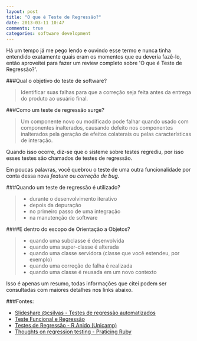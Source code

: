 ```yaml
---
layout: post
title: "O que é Teste de Regressão?"
date: 2013-03-11 10:47
comments: true
categories: software development
---
```


Há um tempo já me pego lendo e ouvindo esse termo e nunca tinha entendido exatamente quais eram os momentos que eu deveria fazê-lo, então aproveitei para fazer um review completo sobre 'O que é Teste de Regressão?'.

###Qual o objetivo do teste de software?

> Identificar suas falhas para que a correção seja feita antes da entrega do produto ao usuário final.

###Como um teste de regressão surge?

> Um componente novo ou modificado pode falhar quando usado com componentes inalterados, causando defeito
> nos componentes inalterados pela geração de efeitos colaterais ou pelas características de interação.

Quando isso ocorre, diz-se que o sisteme sobre testes regrediu, por isso esses testes são chamados de testes de regressão.

Em poucas palavras, você quebrou o teste de uma outra funcionalidade por conta dessa nova _feature_ ou _correção de bug_.

###Quando um teste de regressão é utilizado?

> * durante o desenvolvimento iterativo
> * depois da depuração
> * no primeiro passo de uma integração
> * na manutenção de software

####E dentro do escopo de Orientação a Objetos?

> * quando uma subclasse é desenvolvida
> * quando uma super-classe é alterada
> * quando uma classe servidora (classe que você estendeu, por exemplo)
> * quando uma correção de falha é realizada
> * quando uma classe é reusada em um novo contexto

Isso é apenas um resumo, todas informações que citei podem ser consultadas com maiores detalhes nos links abaixo.


###Fontes:

* [Slideshare @csilvas - Testes de regressão automatizados](http://www.slideshare.net/csilvas/testes-de-regresso-automatizados)
* [Teste Funcional e Regressão](http://www.testar.me/pages/testar_me_teste_funcional_regressao.html)
* [Testes de Regressão - R.Anido (Unicamp)](http://www.ic.unicamp.br/~ranido/mc626/Regressao.pdf)
* [Thoughts on regression testing - Praticing Ruby](https://practicingruby.com/articles/shared/afshdqdholth)
